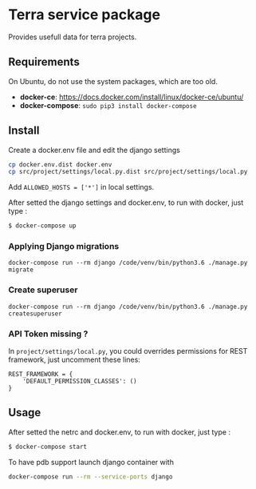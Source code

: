# Terra service package

Provides usefull data for terra projects.

## Requirements

On Ubuntu, do not use the system packages, which are too old.
* **docker-ce**: https://docs.docker.com/install/linux/docker-ce/ubuntu/
* **docker-compose**: `sudo pip3 install docker-compose`

## Install

Create a docker.env file and edit the django settings

```bash
cp docker.env.dist docker.env
cp src/project/settings/local.py.dist src/project/settings/local.py
```

Add `ALLOWED_HOSTS = ['*']` in local settings.

After setted the django settings and docker.env, to run with docker, just type :
```bash
$ docker-compose up
```

### Applying Django migrations

```
docker-compose run --rm django /code/venv/bin/python3.6 ./manage.py migrate
```

### Create superuser

```
docker-compose run --rm django /code/venv/bin/python3.6 ./manage.py createsuperuser
```

### API Token missing ?

In `project/settings/local.py`, you could overrides permissions for REST framework, just uncomment these lines:

```
REST_FRAMEWORK = {
    'DEFAULT_PERMISSION_CLASSES': ()
}
```

## Usage

After setted the netrc and docker.env, to run with docker, just type :

```bash
$ docker-compose start
```

To have pdb support launch django container with

```bash
docker-compose run --rm --service-ports django
```